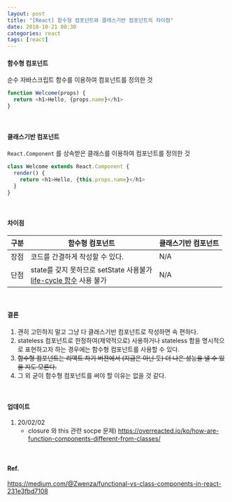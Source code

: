 ```yaml
---
layout: post
title: "[React] 함수형 컴포넌트와 클래스기반 컴포넌트의 차이점"
date: 2018-10-21 00:30
categories: react
tags: [react]
---
```


#### 함수형 컴포넌트

순수 자바스크립트 함수를 이용하여 컴포넌트를 정의한 것

```javascript
function Welcome(props) {
  return <h1>Hello, {props.name}</h1>
}
```

<br>

#### 클래스기반 컴포넌트

`React.Component` 를 상속받은 클래스를 이용하여 컴포넌트를 정의한 것

```javascript
class Welcome extends React.Component {
  render() {
    return <h1>Hello, {this.props.name}</h1>
  }
}
```

<br>

#### 차이점

| 구분 | 함수형 컴포넌트                                                            | 클래스기반 컴포넌트 |
| ---- | -------------------------------------------------------------------------- | ------------------- |
| 장점 | 코드를 간결하게 작성할 수 있다.                                            | N/A                 |
| 단점 | state를 갖지 못하므로 setState 사용불가<br> [life-cycle 함수][1] 사용 불가 | N/A                 |

<br>

#### 결론

1. 괜히 고민하지 말고 그냥 다 클래스기반 컴포넌트로 작성하면 속 편하다.
1. stateless 컴포넌트로 한정하여(제약적으로) 사용하거나 stateless 함을 명시적으로 표현하고자 하는 경우에는 함수형 컴포넌트를 사용할 수 있다.
1. ~~함수형 컴포넌트는 리액트 차기 버젼에서 (지금은 아닌 듯) 더 나은 성능을 낼 수 있을 지도 모른다.~~
1. 그 외 굳이 함수형 컴포넌트를 써야 할 이유는 없을 것 같다.

<br>

#### 업데이트

1. 20/02/02
   - closure 와 this 관련 socpe 문제) https://overreacted.io/ko/how-are-function-components-different-from-classes/

<br>

#### Ref.

<https://medium.com/@Zwenza/functional-vs-class-components-in-react-231e3fbd7108>

[1]: https://min9nim.github.io/2018/07/react-lifecycle/
